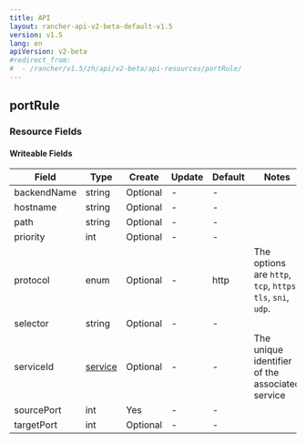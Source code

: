 ```yaml
---
title: API
layout: rancher-api-v2-beta-default-v1.5
version: v1.5
lang: en
apiVersion: v2-beta
#redirect_from:
#  - /rancher/v1.5/zh/api/v2-beta/api-resources/portRule/
---
```


## portRule



### Resource Fields

#### Writeable Fields

Field | Type | Create | Update | Default | Notes
---|---|---|---|---|---
backendName | string | Optional | - | - | 
hostname | string | Optional | - | - | 
path | string | Optional | - | - | 
priority | int | Optional | - | - | 
protocol | enum | Optional | - | http | The options are `http`, `tcp`, `https`, `tls`, `sni`, `udp`.
selector | string | Optional | - | - | 
serviceId | [service]({{site.baseurl}}/rancher/{{page.version}}/{{page.lang}}/api/{{page.apiVersion}}/api-resources/service/) | Optional | - | - | The unique identifier of the associated service
sourcePort | int | Yes | - | - | 
targetPort | int | Optional | - | - | 



<br>
